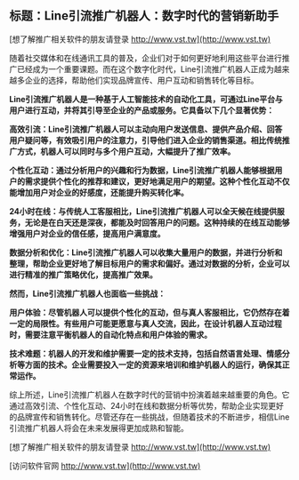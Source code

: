 ## **标题：Line引流推广机器人：数字时代的营销新助手**

[想了解推广相关软件的朋友请登录 http://www.vst.tw](http://www.vst.tw)

随着社交媒体和在线通讯工具的普及，企业们对于如何更好地利用这些平台进行推广已经成为一个重要课题。而在这个数字化时代，Line引流推广机器人正成为越来越多企业的选择，帮助他们实现品牌宣传、用户互动和销售转化等目标。

**Line引流推广机器人是一种基于人工智能技术的自动化工具，可通过Line平台与用户进行互动，并将其引导至企业的产品或服务。它具备以下几个显著优势：**

**高效引流：Line引流推广机器人可以主动向用户发送信息、提供产品介绍、回答用户疑问等，有效吸引用户的注意力，引导他们进入企业的销售渠道。相比传统推广方式，机器人可以同时与多个用户互动，大幅提升了推广效率。**

**个性化互动：通过分析用户的兴趣和行为数据，Line引流推广机器人能够根据用户的需求提供个性化的推荐和建议，更好地满足用户的期望。这种个性化互动不仅能增加用户对企业的好感度，还能提升购买转化率。**

**24小时在线：与传统人工客服相比，Line引流推广机器人可以全天候在线提供服务，无论是在白天还是深夜，都能及时回答用户的问题。这种持续的在线互动能够增强用户对企业的信任感，提高用户满意度。**

**数据分析和优化：Line引流推广机器人可以收集大量用户的数据，并进行分析和整理，帮助企业更好地了解目标用户的需求和偏好。通过对数据的分析，企业可以进行精准的推广策略优化，提高推广效果。**

**然而，Line引流推广机器人也面临一些挑战：**

**用户体验：尽管机器人可以提供个性化的互动，但与真人客服相比，它仍然存在着一定的局限性。有些用户可能更愿意与真人交流，因此，在设计机器人互动过程时，需要注意平衡机器人的自动化特点和用户体验的需求。**

**技术难题：机器人的开发和维护需要一定的技术支持，包括自然语言处理、情感分析等方面的技术。企业需要投入一定的资源来培训和维护机器人的运行，确保其正常运作。**

综上所述，Line引流推广机器人在数字时代的营销中扮演着越来越重要的角色。它通过高效引流、个性化互动、24小时在线和数据分析等优势，帮助企业实现更好的品牌宣传和销售转化。尽管还存在一些挑战，但随着技术的不断进步，相信Line引流推广机器人将会在未来发展得更加成熟和智能。

[想了解推广相关软件的朋友请登录 http://www.vst.tw](http://www.vst.tw)


[访问软件官网 http://www.vst.tw](http://www.vst.tw)
